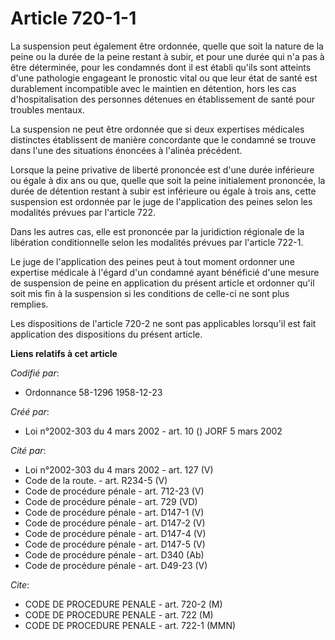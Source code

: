 # Article 720-1-1

La suspension peut également être ordonnée, quelle que soit la nature de la peine ou la durée de la peine restant à subir, et
pour une durée qui n'a pas à être déterminée, pour les condamnés dont il est établi qu'ils sont atteints d'une pathologie
engageant le pronostic vital ou que leur état de santé est durablement incompatible avec le maintien en détention, hors les
cas d'hospitalisation des personnes détenues en établissement de santé pour troubles mentaux.

La suspension ne peut être ordonnée que si deux expertises médicales distinctes établissent de manière concordante que le
condamné se trouve dans l'une des situations énoncées à l'alinéa précédent.

Lorsque la peine privative de liberté prononcée est d'une durée inférieure ou égale à dix ans ou que, quelle que soit la
peine initialement prononcée, la durée de détention restant à subir est inférieure ou égale à trois ans, cette suspension est
ordonnée par le juge de l'application des peines selon les modalités prévues par l'article 722.

Dans les autres cas, elle est prononcée par la juridiction régionale de la libération conditionnelle selon les modalités
prévues par l'article 722-1.

Le juge de l'application des peines peut à tout moment ordonner une expertise médicale à l'égard d'un condamné ayant
bénéficié d'une mesure de suspension de peine en application du présent article et ordonner qu'il soit mis fin à la
suspension si les conditions de celle-ci ne sont plus remplies.

Les dispositions de l'article 720-2 ne sont pas applicables lorsqu'il est fait application des dispositions du présent
article.

**Liens relatifs à cet article**

_Codifié par_:

  - Ordonnance 58-1296 1958-12-23

_Créé par_:

  - Loi n°2002-303 du 4 mars 2002 - art. 10 () JORF 5 mars 2002

_Cité par_:

  - Loi n°2002-303 du 4 mars 2002 - art. 127 (V)
  - Code de la route. - art. R234-5 (V)
  - Code de procédure pénale - art. 712-23 (V)
  - Code de procédure pénale - art. 729 (VD)
  - Code de procédure pénale - art. D147-1 (V)
  - Code de procédure pénale - art. D147-2 (V)
  - Code de procédure pénale - art. D147-4 (V)
  - Code de procédure pénale - art. D147-5 (V)
  - Code de procédure pénale - art. D340 (Ab)
  - Code de procédure pénale - art. D49-23 (V)

_Cite_:

  - CODE DE PROCEDURE PENALE - art. 720-2 (M)
  - CODE DE PROCEDURE PENALE - art. 722 (M)
  - CODE DE PROCEDURE PENALE - art. 722-1 (MMN)
